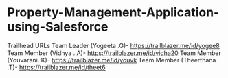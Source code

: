 # Property-Management-Application-using-Salesforce
Trailhead URLs
 Team Leader (Yogeeta .G)-  https://trailblazer.me/id/yogee8
 Team Member (Vidhya . A)-  https://trailblazer.me/id/vidha20
 Team Member (Youvarani. K)-  https://trailblazer.me/id/youvk
 Team Member (Theerthana .T)-  https://trailblazer.me/id/theet6
